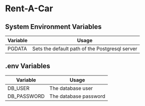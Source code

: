 # Rent-A-Car

## System Environment Variables

| Variable | Usage                                          |
|----------|------------------------------------------------|
|  PGDATA  | Sets the default path of the Postgresql server |

## .env Variables

| Variable    | Usage                 |
|-------------|-----------------------|
|   DB_USER   | The database user     |
| DB_PASSWORD | The database password |
